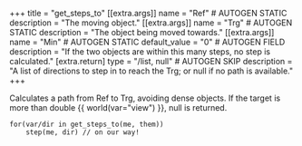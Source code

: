 +++
title = "get_steps_to"
[[extra.args]]
name = "Ref" # AUTOGEN STATIC
description = "The moving object."
[[extra.args]]
name = "Trg" # AUTOGEN STATIC
description = "The object being moved towards."
[[extra.args]]
name = "Min" # AUTOGEN STATIC
default_value = "0" # AUTOGEN FIELD
description = "If the two objects are within this many steps, no step is calculated."
[extra.return]
type = "/list, null" # AUTOGEN SKIP
description = "A list of directions to step in to reach the Trg; or null if no path is available."
+++

Calculates a path from Ref to Trg, avoiding dense objects. If the target is more than double {{ world(var="view") }}, null is returned.

```dm
for(var/dir in get_steps_to(me, them))
    step(me, dir) // on our way!
```

